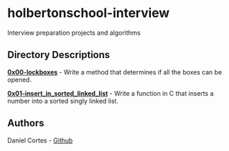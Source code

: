 # holbertonschool-interview
Interview preparation projects and algorithms

## Directory Descriptions
**[0x00-lockboxes](0x00-lockboxes)** - Write a method that determines if all the boxes can be opened.


**[0x01-insert_in_sorted_linked_list](0x01-insert_in_sorted_linked_list)** - Write a function in C that inserts a number into a sorted singly linked list.

## Authors
Daniel Cortes - [Github](https://github.com/el-dani-cortes)